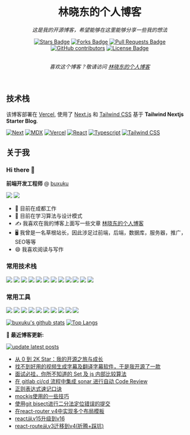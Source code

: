 <h1 align="center">林晓东的个人博客</h1>
<p align="center"><i>这是我的开源博客，希望能够在这里能够分享一些我的想法</i></p>
<div align="center">
    <a href="https://github.com/buxuku/buxuku.github.io/stargazers"><img src="https://img.shields.io/github/stars/buxuku/buxuku.github.io" alt="Stars Badge"/></a>
    <a href="https://github.com/buxuku/buxuku.github.io/network/members"><img src="https://img.shields.io/github/forks/buxuku/buxuku.github.io" alt="Forks Badge"/></a>
    <a href="https://github.com/buxuku/buxuku.github.io/pulls"><img src="https://img.shields.io/github/issues-pr/buxuku/buxuku.github.io" alt="Pull Requests Badge"/></a>
    <a href="https://github.com/buxuku/buxuku.github.io/graphs/contributors"><img alt="GitHub contributors" src="https://img.shields.io/github/contributors/buxuku/buxuku.github.io?color=2b9348"></a>
    <a href="https://github.com/buxuku/buxuku.github.io/blob/main/LICENSE"><img src="https://img.shields.io/github/license/buxuku/buxuku.github.io?color=2b9348" alt="License Badge"/></a>
</div>
<br>
<p align="center"><i>喜欢这个博客？敬请访问 <a href="https://buxuku.linxiaodong.com">林晓东的个人博客</a></i></p>
<br>

## 技术栈

该博客部署在 [Vercel](https://vercel.com/), 使用了 [Next.js](https://nextjs.org/) 和 [Tailwind CSS](https://tailwindcss.com/) 基于 **Tailwind Nextjs Starter Blog**.

[![Next][Next.js]][Next-url] [![MDX][MDX]][MDX-url] [![Vercel][Vercel]][Vercel-url] [![React][React]][React-url] [![Typescript][Typescript]][Typescript-url] [![Tailwind CSS][Tailwind CSS]][Tailwind CSS-url] 


## 关于我

### Hi there 👋

**前端开发工程师** @  [buxuku](https://github.com/buxuku)

![](https://komarev.com/ghpvc/?username=buxuku&color=green)
  <img src="https://img.shields.io/github/followers/buxuku?label=Follow" style=" float:left, margin-right:10px" />

- 🔭 目前在成都工作
- 🌱 目前在学习算法与设计模式
- ✍️ 我喜欢在我的博客上面写一些文章 <a href="https://blog.linxiaodong.com" target="_blank">林晓东的个人博客</a>
- 🖥 我曾是一名草根站长，因此涉足过前端，后端，数据库，服务器，推广，SEO等等
- 😄 我喜欢阅读与写作


### 常用技术栈

<img src="https://img.shields.io/badge/-HTML5-E34F26?style=flat&logo=html5&logoColor=white"> <img src="https://img.shields.io/badge/-CSS3-1572B6?style=flat&logo=css3&logoColor=white">
<img src="https://img.shields.io/badge/-JavaScript-eed718?style=flat&logo=javascript&logoColor=ffffff">
<img src="https://img.shields.io/badge/-React-000000?style=flat&logo=react&logoColor=00c8ff">
<img src="https://img.shields.io/badge/-MongoDB-4DB33D?style=flat&logo=mongodb&logoColor=FFFFFF">
<img src="https://img.shields.io/badge/-GraphQL-e535ab?style=flat&logo=graphql&logoColor=FFFFFF">
<img src="https://img.shields.io/badge/-MySQL-F29111?style=flat&logo=mysql&logoColor=FFFFFF">
<img src="https://img.shields.io/badge/-Express.js-787878?style=flat">
<img src="https://img.shields.io/badge/-Node.js-3C873A?style=flat&logo=Node.js&logoColor=white">
<img src="https://img.shields.io/badge/-php-777bb4?style=flat&logo=php&logoColor=white">
<img src="https://img.shields.io/badge/-python-3776ab?style=flat&logo=python&logoColor=white">
<img src="http://img.shields.io/badge/-Redis-dc382d?style=flat&logo=Redis&logoColor=white">


### 常用工具

<img src="http://img.shields.io/badge/-Google%20Cloud%20Platform-4285F4?style=flat&logo=google%20cloud&logoColor=white"> <img src="http://img.shields.io/badge/-Git-F1502F?style=flat&logo=git&logoColor=FFFFFF">
<img src="http://img.shields.io/badge/-Github-000000?style=flat&logo=github&logoColor=FFFFFF">
<img src="http://img.shields.io/badge/-VS%20Code-007ACC?style=flat&logo=visual%20studio%20code&logoColor=white">
<img src="http://img.shields.io/badge/-webstorm-000000?style=flat&logo=webstorm&=white">
<img src="http://img.shields.io/badge/-Linux-fcc624?style=flat&logo=Linux&logoColor=white">
<img src="http://img.shields.io/badge/-NGINX-269539?style=flat&logo=NGINX&logoColor=white">
<img src="http://img.shields.io/badge/-docker-2496ed?style=flat&logo=docker&logoColor=white">
<img src="http://img.shields.io/badge/-Jenkins-d24939?style=flat&logo=Jenkins&logoColor=white">
<img src="http://img.shields.io/badge/-Vim-019733?style=flat&logo=Vim&logoColor=white">

[![buxuku's github stats](https://github-readme-stats.vercel.app/api?username=buxuku&count_private=true&include_all_commits=true)](https://github.com/buxuku/)
[![Top Langs](https://github-readme-stats.vercel.app/api/top-langs/?username=buxuku&hide=php&layout=compact)](https://github.com/buxuku)

**📝 最近博客更新:**

[![update latest posts](https://github.com/buxuku/buxuku.github.io/actions/workflows/update-readme.yml/badge.svg)](https://github.com/buxuku/buxuku.github.io/actions/workflows/update-readme.yml)





















<!-- START -->
- [从 0 到 2K Star：我的开源之旅与成长](https://blog.linxiaodong.com/blog/smartsub-open-source-experience)
- [找不到好用的视频生成字幕及翻译字幕软件，于是我开源了一款](https://blog.linxiaodong.com/blog/video-subtitle-master)
- [面试必挂，你所不知道的 Set 及 js 内部比较算法](https://blog.linxiaodong.com/blog/equality-comparisons-and-sameness)
- [在 gitlab ci/cd 流程中集成 sonar 进行自动 Code Review](https://blog.linxiaodong.com/blog/gitlab-ci-with-sonarQube)
- [正则表达式速记口诀](https://blog.linxiaodong.com/blog/regexp-memonic)
- [mockjs使用的一些技巧](https://blog.linxiaodong.com/blog/mockjs-skills)
- [使用git bisect进行二分法定位错误的提交](https://blog.linxiaodong.com/blog/git-bisect)
- [在react-router v4中实现多个布局模板](https://blog.linxiaodong.com/blog/multiple-layouts-with-react-router-v4)
- [react从v15升级到v16](https://blog.linxiaodong.com/blog/update-react-from-v15-to-v16)
- [react-route从v3迁移到v4(折腾+踩坑)](https://blog.linxiaodong.com/blog/Migrating-react-route-v3-to-v4)
<!-- END -->


<!-- MARKDOWN LINKS & IMAGES -->
<!-- https://www.markdownguide.org/basic-syntax/#reference-style-links -->
[Next.js]: https://img.shields.io/badge/next.js-000000?style=for-the-badge&logo=nextdotjs&logoColor=white
[Next-url]: https://nextjs.org/
[Typescript]: https://img.shields.io/badge/TypeScript-3178C6?style=for-the-badge&logo=typescript&logoColor=white
[Typescript-url]: https://www.typescriptlang.org/
[Tailwind CSS]: https://img.shields.io/badge/Tailwind_CSS-38B2AC?style=for-the-badge&logo=tailwind-css&logoColor=white
[Tailwind CSS-url]: https://tailwindcss.com/
[MDX]: https://img.shields.io/badge/MDX-000000?style=for-the-badge&logo=mdx&logoColor=white
[MDX-url]: https://mdxjs.com/
[React]: https://img.shields.io/badge/React-20232A?style=for-the-badge&logo=react&logoColor=61DAFB
[React-url]: https://reactjs.org/
[Vercel]: https://img.shields.io/badge/Vercel-000000?style=for-the-badge&logo=vercel&logoColor=white
[Vercel-url]: https://vercel.com/
